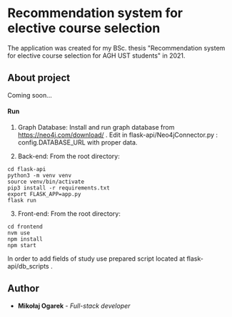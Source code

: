 # Recommendation system for elective course selection

The application was created for my BSc. thesis "Recommendation system for elective course selection for AGH UST students"  in 2021.

## About project
Coming soon...

#### Run
1. Graph Database:
Install and run graph database from https://neo4j.com/download/ . Edit in flask-api/Neo4jConnector.py : config.DATABASE_URL with proper data. 

2. Back-end:
From the root directory:
```
cd flask-api
python3 -m venv venv
source venv/bin/activate
pip3 install -r requirements.txt
export FLASK_APP=app.py
flask run
```


3. Front-end:
From the root directory:
```
cd frontend
nvm use
npm install
npm start
```

In order to add fields of study use prepared script located at flask-api/db_scripts . 

## Author

* **Mikołaj Ogarek** - *Full-stack developer* 


